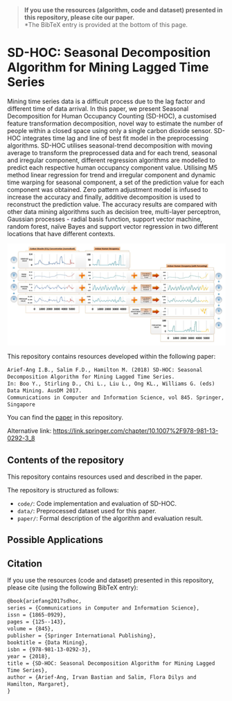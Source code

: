 > **If you use the resources (algorithm, code and dataset) presented in this repository, please cite our paper.**  
*The BibTeX entry is provided at the bottom of this page. 

# SD-HOC: Seasonal Decomposition Algorithm for Mining Lagged Time Series
Mining time series data is a difficult process due to the lag factor and different time of data arrival. In this paper, we present Seasonal Decomposition for Human Occupancy Counting (SD-HOC), a customised feature transformation decomposition, novel way to estimate the number of people within a closed space using only a single carbon dioxide sensor. SD-HOC integrates time lag and line of best fit model in the preprocessing algorithms. SD-HOC utilises seasonal-trend decomposition with moving average to transform the preprocessed data and for each trend, seasonal and irregular component, different regression algorithms are modelled to predict each respective human occupancy component value. Utilising M5 method linear regression for trend and irregular component and dynamic time warping for seasonal component, a set of the prediction value for each component was obtained. Zero pattern adjustment model is infused to increase the accuracy and finally, additive decomposition is used to reconstruct the prediction value. The accuracy results are compared with other data mining algorithms such as decision tree, multi-layer perceptron, Gaussian processes - radial basis function, support vector machine, random forest, naïve Bayes and support vector regression in two different locations that have different contexts.

![alt text](https://github.com/cruiseresearchgroup/SD-HOC-Seasonal-Decomposition-Algorithm-for-Mining-Lagged-Time-Series/blob/master/images/SDHOC.jpg)

This repository contains resources developed within the following paper:

    Arief-Ang I.B., Salim F.D., Hamilton M. (2018) SD-HOC: Seasonal Decomposition Algorithm for Mining Lagged Time Series.
    In: Boo Y., Stirling D., Chi L., Liu L., Ong KL., Williams G. (eds) Data Mining. AusDM 2017.
    Communications in Computer and Information Science, vol 845. Springer, Singapore
  
You can find the [paper](https://github.com/cruiseresearchgroup/SD-HOC-Seasonal-Decomposition-Algorithm-for-Mining-Lagged-Time-Series/blob/master/paper/AusDM2017_IrvanAriefAng_(CCIS).pdf) in this repository. 

Alternative link: https://link.springer.com/chapter/10.1007%2F978-981-13-0292-3_8

## Contents of the repository
This repository contains resources used and described in the paper.

The repository is structured as follows:

- `code/`: Code implementation and evaluation of SD-HOC.  
- `data/`: Preprocessed dataset used for this paper. 
- `paper/`: Formal description of the algorithm and evaluation result. 

## Possible Applications

## Citation
If you use the resources (code and dataset) presented in this repository, please cite (using the following BibTeX entry):
```
@book{ariefang2017sdhoc,
series = {Communications in Computer and Information Science},
issn = {1865-0929},
pages = {125--143},
volume = {845},
publisher = {Springer International Publishing},
booktitle = {Data Mining},
isbn = {978-981-13-0292-3},
year = {2018},
title = {SD-HOC: Seasonal Decomposition Algorithm for Mining Lagged Time Series},
author = {Arief-Ang, Irvan Bastian and Salim, Flora Dilys and Hamilton, Margaret},
}
```

